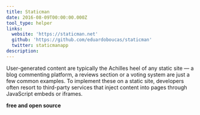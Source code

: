 ```yaml
---
title: Staticman
date: 2016-08-09T00:00:00.000Z
tool_type: helper
links:
  website: 'https://staticman.net'
  github: 'https://github.com/eduardoboucas/staticman'
  twitter: staticmanapp
description:
---
```



User-generated content are typically the Achilles heel of any static site — a blog commenting platform, a reviews section or a voting system are just a few common examples. To implement these on a static site, developers often resort to third-party services that inject content into pages through JavaScript embeds or iframes.

**free and open source**